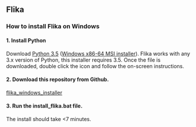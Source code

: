 ## Flika ##
### How to install Flika on Windows ###

#### 1. Install Python
Download [Python 3.5](https://www.python.org/downloads/windows/) ([Windows x86-64 MSI installer](https://www.python.org/ftp/python/3.5.3/python-3.5.3-amd64.exe)). Flika works with any 3.x version of Python, this installer requires 3.5. Once the file is downloaded, double click the icon and follow the on-screen instructions.

#### 2. Download this repository from Github.

[flika_windows_installer](https://github.com/flika-org/flika_windows_installer/archive/master.zip)


#### 3. Run the install_flika.bat file.
The install should take <7 minutes.

